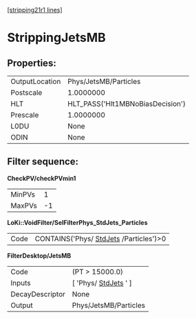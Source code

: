 [[stripping21r1 lines]](./stripping21r1-index)

# StrippingJetsMB

## Properties:

|                |                                  |
|----------------|----------------------------------|
| OutputLocation | Phys/JetsMB/Particles            |
| Postscale      | 1.0000000                        |
| HLT            | HLT_PASS('Hlt1MBNoBiasDecision') |
| Prescale       | 1.0000000                        |
| L0DU           | None                             |
| ODIN           | None                             |

## Filter sequence:

**CheckPV/checkPVmin1**

|        |     |
|--------|-----|
| MinPVs | 1   |
| MaxPVs | -1  |

**LoKi::VoidFilter/SelFilterPhys_StdJets_Particles**

|      |                                                                    |
|------|--------------------------------------------------------------------|
| Code | CONTAINS('Phys/ [StdJets](./stripping21r1-stdjets) /Particles')\>0 |

**FilterDesktop/JetsMB**

|                 |                                                   |
|-----------------|---------------------------------------------------|
| Code            | (PT \> 15000.0)                                   |
| Inputs          | [ 'Phys/ [StdJets](./stripping21r1-stdjets) ' ] |
| DecayDescriptor | None                                              |
| Output          | Phys/JetsMB/Particles                             |
